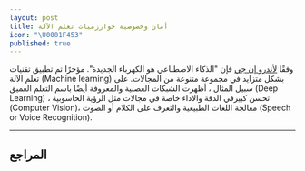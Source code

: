 ```yaml
---
layout: post
title: أمان وخصوصية خوارزميات تعلم الآلة
icon: "\U0001F453"
published: true
---
```


وفقًا [لأندرو إن جي](https://en.wikipedia.org/wiki/Andrew_Ng)  فإن "الذكاء الاصطناعي هو الكهرباء الجديدة". مؤخرًا تم تطبيق تقنيات تعلم الآلة (Machine learning) بشكل متزايد في مجموعة متنوعة من المجالات. على سبيل المثال ، أظهرت الشبكات العصبية والمعروفة أيضًا باسم التعلم العميق (Deep Learning) ، تحسن كبيرفي الدقة والاداء خاصة في مجالات مثل الرؤية الحاسوبية (Computer Vision)، معالجة اللغات الطبيعية والتعرف على الكلام أو الصوت (Speech or Voice Recognition).

---

## المراجع
